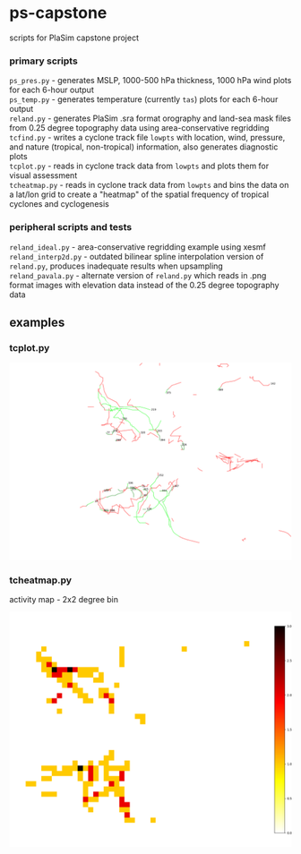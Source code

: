 # ps-capstone

scripts for PlaSim capstone project

### primary scripts

`ps_pres.py` - generates MSLP, 1000-500 hPa thickness, 1000 hPa wind plots for each 6-hour output  
`ps_temp.py` - generates temperature (currently `tas`) plots for each 6-hour output  
`reland.py` - generates PlaSim .sra format orography and land-sea mask files from 0.25 degree topography data using area-conservative regridding  
`tcfind.py` - writes a cyclone track file `lowpts` with location, wind, pressure, and nature (tropical, non-tropical) information, also generates diagnostic plots  
`tcplot.py` - reads in cyclone track data from `lowpts` and plots them for visual assessment  
`tcheatmap.py` - reads in cyclone track data from `lowpts` and bins the data on a lat/lon grid to create a "heatmap" of the spatial frequency of tropical cyclones and cyclogenesis  

### peripheral scripts and tests

`reland_ideal.py` - area-conservative regridding example using xesmf  
`reland_interp2d.py` - outdated bilinear spline interpolation version of `reland.py`, produces inadequate results when upsampling  
`reland_pavala.py` - alternate version of `reland.py` which reads in .png format images with elevation data instead of the 0.25 degree topography data  

## examples

### tcplot.py

<img src='./images/tracks_zoom.png' width="720px" />

### tcheatmap.py

activity map - 2x2 degree bin

<img src='./images/heatmap_activity_zoom.png' width="720px" />
